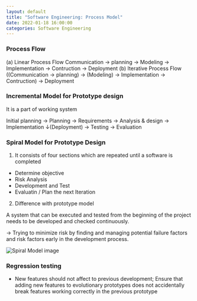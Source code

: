 ```yaml
---
layout: default
title: "Software Engineering: Process Model"
date: 2022-01-18 16:00:00
categories: Software Engineering
---
```


### Process Flow

(a) Linear Process Flow
Communication &rarr; planning &rarr; Modeling &rarr; Implementation &rarr; Contruction &rarr; Deployment
(b) Iterative Process Flow
((Communication &rarr; planning) &rarr; (Modeling) &rarr; Implementation &rarr; Contruction) &rarr; Deployment

### Incremental Model for Prototype design

It is a part of working system

Initial planning &rarr; Planning &rarr; Requirements &rarr; Analysis & design &rarr; Implementation &darr;(Deployment) &rarr; Testing &rarr; Evaluation

### Spiral Model for Prototype Design

1. It consists of four sections which are repeated until a software is completed

- Determine objective
- Risk Analysis
- Development and Test
- Evaluatin / Plan the next Iteration

2. Difference with prototype model

A system that can be executed and tested from the beginning of the project needs to be developed and checked continuously.

→ Trying to minimize risk by finding and managing potential failure factors and risk factors early in the development process.

![Spiral Model image](https://mblogthumb-phinf.pstatic.net/20140218_259/seilius_1392697072484Bg2UG_PNG/SpiralModel.png?type=w2 "Spiral Model image")

### Regression testing

- New features should not affect to previous development; Ensure that adding new features to evolutionary prototypes does not accidentally break features working correctly in the previous prototype
